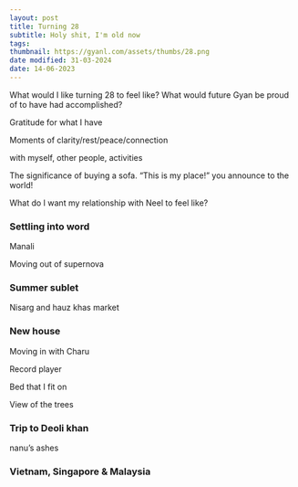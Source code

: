 ```yaml
---
layout: post
title: Turning 28
subtitle: Holy shit, I'm old now
tags: 
thumbnail: https://gyanl.com/assets/thumbs/28.png
date modified: 31-03-2024
date: 14-06-2023
---
```


What would I like turning 28 to feel like? What would future Gyan be proud of to have had accomplished?

Gratitude for what I have

Moments of clarity/rest/peace/connection

with myself, other people, activities

The significance of buying a sofa. “This is my place!” you announce to the world!

What do I want my relationship with Neel to feel like?

### Settling into word

Manali

Moving out of supernova

### Summer sublet

Nisarg and hauz khas market 

### New house

Moving in with Charu

Record player

Bed that I fit on

View of the trees

### Trip to Deoli khan

nanu’s ashes

### Vietnam, Singapore & Malaysia
